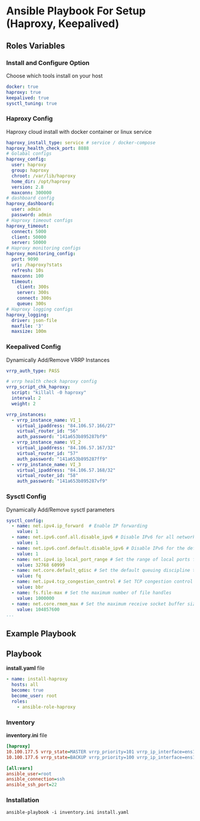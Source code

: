 # Ansible Playbook For Setup (Haproxy, Keepalived)

## Roles Variables

### Install and Configure Option
Choose which tools install on your host

```yaml
docker: true
haproxy: true
keepalived: true
sysctl_tuning: true
```

### Haproxy Config
Haproxy cloud install with docker container or linux service

```yaml
haproxy_install_type: service # service / docker-compose
haproxy_health_check_port: 8888
# Golabal configs
haproxy_config:
  user: haproxy
  group: haproxy
  chroot: /var/lib/haproxy
  home_dir: /opt/haproxy
  version: 2.8
  maxconn: 300000
# dashboard config
haproxy_dashboard:
  user: admin
  password: admin
# Haproxy timeout configs
haproxy_timeout:
  connect: 5000
  client: 50000
  server: 50000
# Haproxy monitoring configs
haproxy_monitoring_config:
  port: 9090
  uri: /haproxy?stats
  refresh: 10s
  maxconn: 100
  timeout:
    client: 300s
    server: 300s
    connect: 300s
    queue: 300s
# Haproxy logging configs
haproxy_logging:
  driver: json-file
  maxfile: '3'
  maxsize: 100m
```

### Keepalived Config
Dynamically Add/Remove VRRP Instances

```yaml
vrrp_auth_type: PASS

# vrrp health check haproxy config
vrrp_script_chk_haproxy: 
  script: "killall -0 haproxy"
  interval: 2
  weight: 2

vrrp_instances:
  - vrrp_instance_name: VI_1
    virtual_ipaddress: "84.106.57.166/27"
    virtual_router_id: "56"
    auth_password: "141a653b895287bf9"
  - vrrp_instance_name: VI_2
    virtual_ipaddress: "84.106.57.167/32"
    virtual_router_id: "57"
    auth_password: "141a653b895287ff9"
  - vrrp_instance_name: VI_3
    virtual_ipaddress: "84.106.57.168/32"
    virtual_router_id: "58"
    auth_password: "141a653b895287vf9"
```

### Sysctl Config
Dynamically Add/Remove sysctl parameters
```yaml
sysctl_config:
  - name: net.ipv4.ip_forward  # Enable IP forwarding
    value: 1
  - name: net.ipv6.conf.all.disable_ipv6 # Disable IPv6 for all network interfaces
    value: 1 
  - name: net.ipv6.conf.default.disable_ipv6 # Disable IPv6 for the default network interface
    value: 1  
  - name: net.ipv4.ip_local_port_range # Set the range of local ports for outgoing connections
    value: 32768 60999  
  - name: net.core.default_qdisc # Set the default queuing discipline to Fair Queueing
    value: fq  
  - name: net.ipv4.tcp_congestion_control # Set TCP congestion control algorithm to BBR
    value: bbr
  - name: fs.file-max # Set the maximum number of file handles
    value: 1000000
  - name: net.core.rmem_max # Set the maximum receive socket buffer size
    value: 104857600
...
```

## Example Playbook

## Playbook

**install.yaml** file

```yaml
- name: install-haproxy
  hosts: all
  become: true
  become_user: root
  roles:
    - ansible-role-haproxy
```

### Inventory

**inventory.ini** file
```ini
[haproxy]
10.100.177.5 vrrp_state=MASTER vrrp_priority=101 vrrp_ip_interface=ens192
10.100.177.6 vrrp_state=BACKUP vrrp_priority=100 vrrp_ip_interface=ens192

[all:vars]
ansible_user=root
ansible_connection=ssh
ansible_ssh_port=22
```

### Installation

```
ansible-playbook -i inventory.ini install.yaml
```
